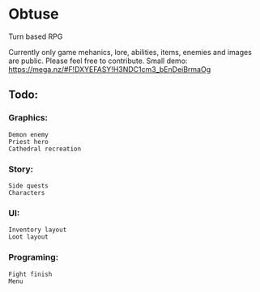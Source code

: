 # Obtuse
Turn based RPG

Currently only game mehanics, lore, abilities, items, enemies and images are public. Please feel free to contribute.
Small demo: https://mega.nz/#F!DXYEFASY!H3NDC1cm3_bEnDeiBrmaOg

## Todo:

### Graphics:
	Demon enemy
	Priest hero
	Cathedral recreation

### Story:
	Side quests
	Characters

### UI:
	Inventory layout
	Loot layout

### Programing:
	Fight finish
	Menu
